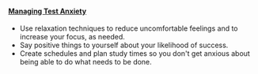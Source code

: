 #### [Managing Test Anxiety](https://srl.daacs.net/motivation/anxiety-levels/)

* Use relaxation techniques to reduce uncomfortable feelings and to increase your focus, as needed.
* Say positive things to yourself about your likelihood of success.
* Create schedules and plan study times so you don't get anxious about being able to do what needs to be done.
